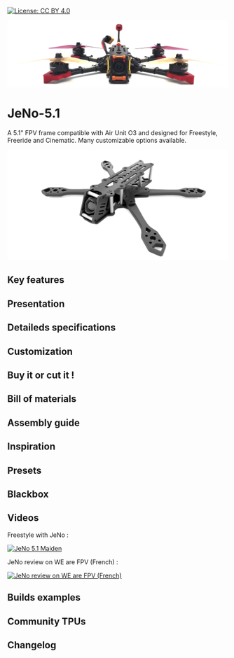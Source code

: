 [![License: CC BY 4.0](https://img.shields.io/badge/License-CC_BY_4.0-lightgrey.svg)](https://creativecommons.org/licenses/by/4.0/)

![](./images/JeNo_front.jpg)

# JeNo-5.1
A 5.1" FPV frame compatible with Air Unit O3 and designed for Freestyle, Freeride and Cinematic. Many customizable options available.

![](./images/JeNo_3d_classic.jpg)

## Key features


## Presentation


## Detaileds specifications


## Customization


## Buy it or cut it !


## Bill of materials


## Assembly guide


## Inspiration


## Presets


## Blackbox


## Videos
Freestyle with JeNo :

[![JeNo 5.1 Maiden](https://img.youtube.com/vi/Fe3_sJf0j6o/0.jpg)](https://www.youtube.com/watch?v=Fe3_sJf0j6o "JeNo 5.1 Maiden - Click to Watch!")

JeNo review on WE are FPV (French) :

[![JeNo review on WE are FPV (French)](https://img.youtube.com/vi/RtPTJsno8Kg/0.jpg)](https://www.youtube.com/watch?v=RtPTJsno8Kg "JeNo review on WE are FPV (French) - Click to Watch!")

## Builds examples


## Community TPUs


## Changelog


